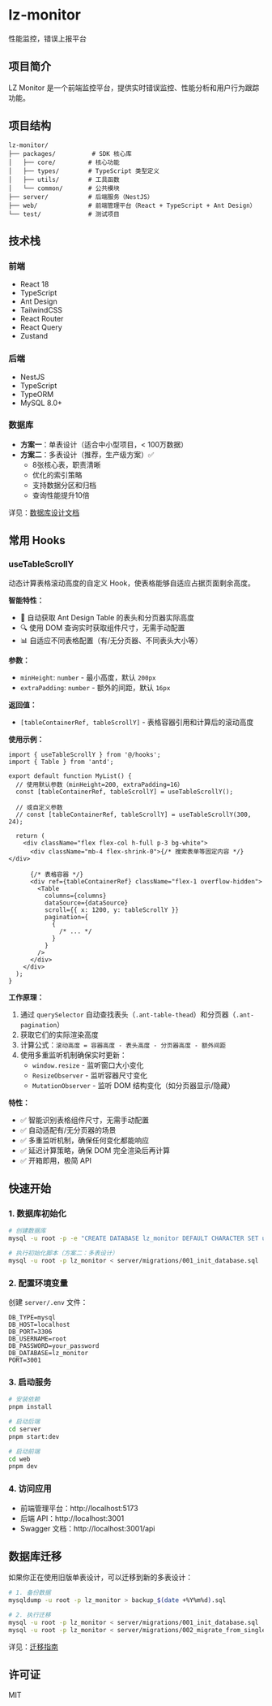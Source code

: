 # lz-monitor

性能监控，错误上报平台

## 项目简介

LZ Monitor 是一个前端监控平台，提供实时错误监控、性能分析和用户行为跟踪功能。

## 项目结构

```
lz-monitor/
├── packages/          # SDK 核心库
│   ├── core/         # 核心功能
│   ├── types/        # TypeScript 类型定义
│   ├── utils/        # 工具函数
│   └── common/       # 公共模块
├── server/           # 后端服务（NestJS）
├── web/              # 前端管理平台（React + TypeScript + Ant Design）
└── test/             # 测试项目
```

## 技术栈

### 前端

- React 18
- TypeScript
- Ant Design
- TailwindCSS
- React Router
- React Query
- Zustand

### 后端

- NestJS
- TypeScript
- TypeORM
- MySQL 8.0+

### 数据库

- **方案一**：单表设计（适合中小型项目，< 100万数据）
- **方案二**：多表设计（推荐，生产级方案）✅
  - 8张核心表，职责清晰
  - 优化的索引策略
  - 支持数据分区和归档
  - 查询性能提升10倍

详见：[数据库设计文档](server/docs/DATABASE_DESIGN.md)

## 常用 Hooks

### useTableScrollY

动态计算表格滚动高度的自定义 Hook，使表格能够自适应占据页面剩余高度。

**智能特性：**

- 🎯 自动获取 Ant Design Table 的表头和分页器实际高度
- 🔍 使用 DOM 查询实时获取组件尺寸，无需手动配置
- 📊 自适应不同表格配置（有/无分页器、不同表头大小等）

**参数：**

- `minHeight`: `number` - 最小高度，默认 `200px`
- `extraPadding`: `number` - 额外的间距，默认 `16px`

**返回值：**

- `[tableContainerRef, tableScrollY]` - 表格容器引用和计算后的滚动高度

**使用示例：**

```tsx
import { useTableScrollY } from '@/hooks';
import { Table } from 'antd';

export default function MyList() {
  // 使用默认参数（minHeight=200, extraPadding=16）
  const [tableContainerRef, tableScrollY] = useTableScrollY();

  // 或自定义参数
  // const [tableContainerRef, tableScrollY] = useTableScrollY(300, 24);

  return (
    <div className="flex flex-col h-full p-3 bg-white">
      <div className="mb-4 flex-shrink-0">{/* 搜索表单等固定内容 */}</div>

      {/* 表格容器 */}
      <div ref={tableContainerRef} className="flex-1 overflow-hidden">
        <Table
          columns={columns}
          dataSource={dataSource}
          scroll={{ x: 1200, y: tableScrollY }}
          pagination={
            {
              /* ... */
            }
          }
        />
      </div>
    </div>
  );
}
```

**工作原理：**

1. 通过 `querySelector` 自动查找表头（`.ant-table-thead`）和分页器（`.ant-pagination`）
2. 获取它们的实际渲染高度
3. 计算公式：`滚动高度 = 容器高度 - 表头高度 - 分页器高度 - 额外间距`
4. 使用多重监听机制确保实时更新：
   - `window.resize` - 监听窗口大小变化
   - `ResizeObserver` - 监听容器尺寸变化
   - `MutationObserver` - 监听 DOM 结构变化（如分页器显示/隐藏）

**特性：**

- ✅ 智能识别表格组件尺寸，无需手动配置
- ✅ 自动适配有/无分页器的场景
- ✅ 多重监听机制，确保任何变化都能响应
- ✅ 延迟计算策略，确保 DOM 完全渲染后再计算
- ✅ 开箱即用，极简 API

## 快速开始

### 1. 数据库初始化

```bash
# 创建数据库
mysql -u root -p -e "CREATE DATABASE lz_monitor DEFAULT CHARACTER SET utf8mb4 COLLATE utf8mb4_unicode_ci;"

# 执行初始化脚本（方案二：多表设计）
mysql -u root -p lz_monitor < server/migrations/001_init_database.sql
```

### 2. 配置环境变量

创建 `server/.env` 文件：

```env
DB_TYPE=mysql
DB_HOST=localhost
DB_PORT=3306
DB_USERNAME=root
DB_PASSWORD=your_password
DB_DATABASE=lz_monitor
PORT=3001
```

### 3. 启动服务

```bash
# 安装依赖
pnpm install

# 启动后端
cd server
pnpm start:dev

# 启动前端
cd web
pnpm dev
```

### 4. 访问应用

- 前端管理平台：http://localhost:5173
- 后端 API：http://localhost:3001
- Swagger 文档：http://localhost:3001/api

## 数据库迁移

如果你正在使用旧版单表设计，可以迁移到新的多表设计：

```bash
# 1. 备份数据
mysqldump -u root -p lz_monitor > backup_$(date +%Y%m%d).sql

# 2. 执行迁移
mysql -u root -p lz_monitor < server/migrations/001_init_database.sql
mysql -u root -p lz_monitor < server/migrations/002_migrate_from_single_table.sql
```

详见：[迁移指南](server/docs/MIGRATION_GUIDE.md)

## 许可证

MIT
